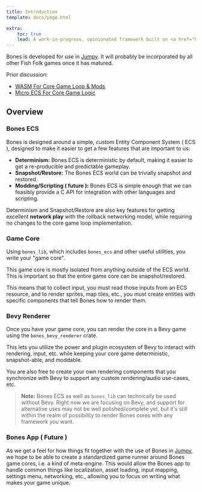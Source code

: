 ```yaml
---
title: Introduction
template: docs/page.html

extra:
    toc: true
    lead: A work-in-progress, opinionated framework built on <a href="https://bevyengine.org">Bevy</a>.
---
```


Bones is developed for use in [Jumpy]. It will probably be incorporated by all other Fish Folk games once it has matured.

[jumpy]: https://github.com/fishfolk/jumpy

Prior discussion:
- [WASM For Core Game Loop & Mods](https://github.com/fishfolk/jumpy/discussions/489)
- [Micro ECS For Core Game Logic](https://github.com/fishfolk/jumpy/discussions/510)

## Overview

### Bones ECS

Bones is designed around a simple, custom Entity Component System ( ECS ), designed to make it easier to get a few features that are important to us:

- **Determinism:** Bones ECS is deterministic by default, making it easier to get a re-producible and predictable gameplay.
- **Snapshot/Restore:** The Bones ECS world can be trivially snapshot and restored.
- **Modding/Scripting ( future ):** Bones ECS is simple enough that we can feasibly provide a C API for integration with other languages and scripting.

Determinism and Snapshot/Restore are also key features for getting excellent **network play** with the rollback networking model, while requiring no changes to the core game loop implementation.

### Game Core

Using `bones_lib`, which includes `bones_ecs` and other useful utilities, you write your "game core".

This game core is mostly isolated from anything outside of the ECS world. This is important so that the entire game core can be snapshot/restored.

This means that to collect input, you must read those inputs from an ECS resource, and to render sprites, map tiles, etc., you must create entities with specific components that tell Bones how to render them.

### Bevy Renderer

Once you have your game core, you can render the core in a Bevy game using the `bones_bevy_renderer` crate.

This lets you utilize the power and plugin ecosystem of Bevy to interact with rendering, input, etc. while keeping your core game deterministic, snapshot-able, and moddable.

You are also free to create your own rendering components that you synchronize with Bevy to support any custom rendering/audio use-cases, etc.

> **Note:** Bones ECS as well as `bones_lib` can technically be used without Bevy. Right now we are focusing on Bevy, and support for alternative uses may not be well polished/complete yet, but it's still within the realm of possibility to render Bones cores with any framework you want.

### Bones App ( Future )

As we get a feel for how things fit together with the use of Bones in [Jumpy], we hope to be able to create a standardized game runner around Bones game cores, i.e. a kind of meta-engine. This would allow the Bones app to handle common things like localization, asset loading, input mapping, settings menu, networking, etc., allowing you to focus on writing what makes your game unique. 
